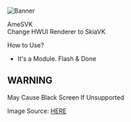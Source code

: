 ![Banner](https://github.com/user-attachments/assets/65246981-f500-4e10-a4a1-2b9a5e0f06ce)

AmeSVK <br />
Change HWUI Renderer to SkiaVK

How to Use?
- It's a Module. Flash & Done

## WARNING
May Cause Black Screen If Unsupported

Image Source: [HERE](https://twitter.com/Shands_b/status/1402049222182985728)

